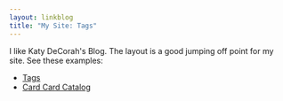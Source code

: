 ```yaml
---
layout: linkblog
title: "My Site: Tags"
---
```

I like Katy DeCorah's Blog. The layout is a good jumping off point for my  site.
See these examples:

* [Tags](http://katydecorah.com/tags/)
* [Card Card Catalog](http://katydecorah.com/card-catalog/)

